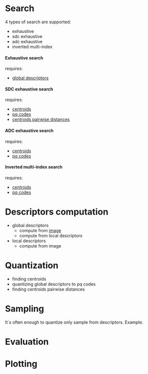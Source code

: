 # Search
4 types of search are supported:
* exhaustive
* sdc exhaustive
* adc exhaustive
* inverted multi-index

#### Exhaustive search
requires:
- [global descriptors](#global_descriptors)

#### SDC exhaustive search
requires:
- [centroids](#centroids)
- [pq codes](#pq_codes)
- [centroids pairwise distances](#centroids_pairwise_distances)

#### ADC exhaustive search
requires:
- [centroids](#centroids)
- [pq codes](#pq_codes)

#### Inverted multi-index search
requires:
- [centroids](#centroids)
- [pq codes](#pq_codes)


# Descriptors computation
* <a name="global_descriptors">global descriptors</a>
    * compute from [image](examples/different_descriptors.ipynb)
    * compute from local descriptors
* local descriptors
    * compute from image

# Quantization
* finding <a name="centroids">centroids</a>
* quantizing global descriptors to <a name="pq codes">pq codes</a>
* finding <a name="centroids_pairwise_distances">centroids pairwise distances</a>

# Sampling
It`s often enough to quantize only sample from descriptors.
Example.

# Evaluation

# Plotting
